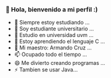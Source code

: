 ### 👋 Hola, bienvenido a mi perfil :)

- 🔭 Siempre estoy estudiando ...
- 🌱 Soy estudiante universitario ...
- 👯 Estudio en universidad uvm ...
- 🤔 Estoy aprendiendo el lenguaje C ...
- 💬 Mi maestro: Armando Cruz ...
- 📫 Ocupado todo el tiempo ...
- 😄 Me divierto creando programas ...
- ⚡ Tambien se usar Java...
<!--
**franciscomilanr/franciscomilanr** is a ✨ _special_ ✨ repository because its `README.md` (this file) appears on your GitHub profile.

Here are some ideas to get you started:
-->
